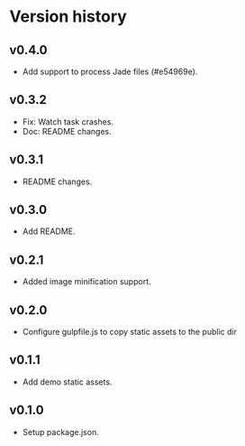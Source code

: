 # Version history

## v0.4.0

* Add support to process Jade files (#e54969e).

## v0.3.2

* Fix: Watch task crashes.
* Doc: README changes.

## v0.3.1

* README changes.

## v0.3.0

* Add README.

## v0.2.1

* Added image minification support.

## v0.2.0

* Configure gulpfile.js to copy static assets to the public dir

## v0.1.1

* Add demo static assets.

## v0.1.0

* Setup package.json.
